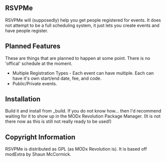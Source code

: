## RSVPMe

RSVPMe will (supposedly) help you get people registered for events. It does not
attempt to be a full scheduling system, it just lets you create events and have people
register.

## Planned Features

These are things that are planned to happen at some point. There is no 'offical'
schedule at the moment.
* Multiple Registration Types - Each event can have multiple. Each can have it's
  own start/end date, fee, and code.
* Public/Private events.

## Installation

Build it and install from _build. If you do not know how... then I'd recommend
waiting for it to show up in the MODx Revolution Package Manager. (It is not there
now as this is still not really ready to be used!)


## Copyright Information

RSVPMe is distributed as GPL (as MODx Revolution is). It
is based off modExtra by Shaun McCormick.